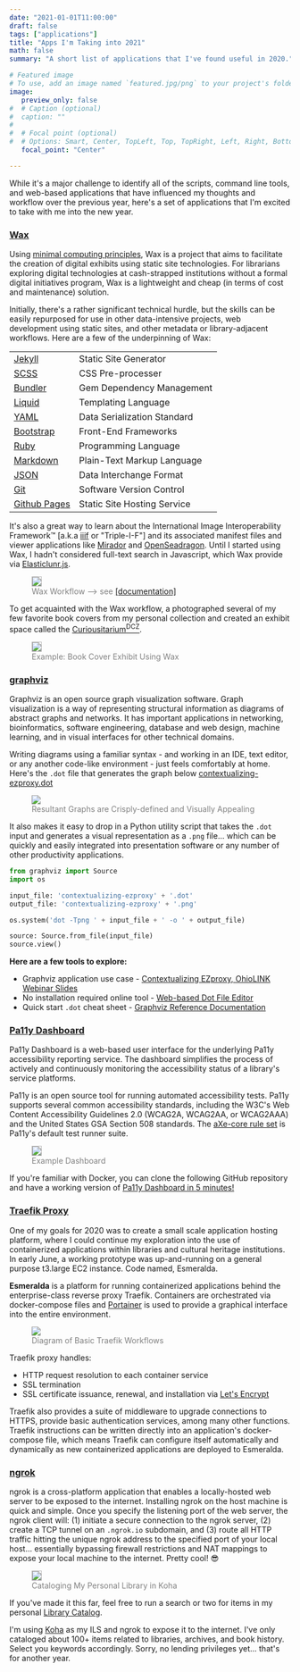 ```yaml
---
date: "2021-01-01T11:00:00"
draft: false
tags: ["applications"]
title: "Apps I'm Taking into 2021"
math: false
summary: "A short list of applications that I've found useful in 2020."

# Featured image
# To use, add an image named `featured.jpg/png` to your project's folder.
image:
   preview_only: false
#  # Caption (optional)
#  caption: ""
#
#  # Focal point (optional)
#  # Options: Smart, Center, TopLeft, Top, TopRight, Left, Right, BottomLeft, #Bottom, BottomRight
   focal_point: "Center"

---
```

While it's a major challenge to identify all of the scripts, command line tools, and web-based applications that have influenced my thoughts and workflow over the previous year,
here's a set of applications that I'm excited to take with me into the new year.

### [Wax](https://github.com/minicomp/wax)
Using [minimal computing principles](https://go-dh.github.io/mincomp/), Wax is a project that aims to facilitate the creation of digital exhibits using static site technologies. For librarians exploring digital technologies at cash-strapped institutions without a formal digital initiatives program, Wax is a lightweight and cheap (in terms of cost and maintenance) solution. 

Initially, there's a rather significant technical hurdle, but the skills can be easily repurposed for use in other data-intensive projects, web development using static sites, and other metadata or library-adjacent workflows. Here are a few of the underpinning of Wax:

|     |     |
| --- | --- |
| [Jekyll](https://jekyllrb.com/) | Static Site Generator |
| [SCSS](https://sass-lang.com/documentation/syntax) | CSS Pre-processer|
| [Bundler](https://bundler.io/) | Gem Dependency Management |
| [Liquid](https://shopify.github.io/liquid/) | Templating Language |
| [YAML](https://yaml.org/) | Data Serialization Standard |
| [Bootstrap](https://getbootstrap.com/) | Front-End Frameworks |
| [Ruby](https://www.ruby-lang.org/en/) | Programming Language |
| [Markdown](https://www.markdownguide.org/) | Plain-Text Markup Language |
| [JSON](https://www.json.org/json-en.html) |Data Interchange Format |
| [Git](https://git-scm.com/) | Software Version Control |
| [Github Pages](https://pages.github.com/) | Static Site Hosting Service |

It's also a great way to learn about the International Image Interoperability Framework™ \[a.k.a [iiif](https://iiif.io/) or "Triple-I-F"\] and its associated manifest files and viewer applications like [Mirador](https://projectmirador.org/) and [OpenSeadragon](https://openseadragon.github.io/). Until I started using Wax, I hadn't considered full-text search in Javascript, which Wax provide via [Elasticlunr.js](http://elasticlunr.com/).

<figure>
  <img style="border: 1px solid #bfbfbf;" src="wax_workflow.jpg">
  <figcaption style="color:grey;">Wax Workflow ⟶ see <a href="https://minicomp.github.io/wiki/wax/#so-what-does-wax-look-like">[documentation]</a></figcaption>
</figure>

To get acquainted with the Wax workflow, a photographed several of my few favorite book covers from my personal collection and created an exhibit space called the <a href="https://dzoladz.github.io/curiousitarium/collection/">Curiousitarium<sup>DCZ</sup></a>.

<figure>
  <img style="border: 1px solid #bfbfbf;" src="curiousitarium.png">
  <figcaption style="color:grey;">Example: Book Cover Exhibit Using Wax</figcaption>
</figure>


### [graphviz](https://graphviz.org/)

Graphviz is an open source graph visualization software. Graph visualization is a way of representing structural information as diagrams of abstract graphs and networks. It has important applications in networking, bioinformatics, software engineering, database and web design, machine learning, and in visual interfaces for other technical domains.

Writing diagrams using a familiar syntax - and working in an IDE, text editor, or any another code-like environment - just feels comfortably at home. Here's the `.dot` file that generates the graph below [contextualizing-ezproxy.dot](contextualizing-ezproxy.txt)

<figure>
  <img src="contextualizing-ezproxy.png">
  <figcaption style="color:grey;">Resultant Graphs are Crisply-defined and Visually Appealing</figcaption>
</figure>

It also makes it easy to drop in a Python utility script that takes the `.dot` input and generates a visual representation as a `.png` file... which can be quickly and easily integrated into presentation software or any number of other productivity applications.

```python
from graphviz import Source
import os

input_file: 'contextualizing-ezproxy' + '.dot'
output_file: 'contextualizing-ezproxy' + '.png'

os.system('dot -Tpng ' + input_file + ' -o ' + output_file)

source: Source.from_file(input_file)
source.view()
```

**Here are a few tools to explore:**

- Graphviz application use case - [Contextualizing EZproxy, OhioLINK Webinar Slides](https://ohionet.github.io/ohiolink-webinar/#/)
- No installation required online tool - [Web-based Dot File Editor](http://magjac.com/graphviz-visual-editor/)
- Quick start `.dot` cheat sheet - [Graphviz Reference Documentation](https://graphs.grevian.org/reference)


### [Pa11y Dashboard](https://github.com/pa11y/pa11y-dashboard)

Pa11y Dashboard is a web-based user interface for the underlying Pa11y accessibility reporting service. The dashboard simplifies the process of actively and continuously monitoring the accessibility status of a library's service platforms.

Pa11y is an open source tool for running automated accessibility tests. Pa11y supports several common accessibility standards, including the W3C's Web Content Accessibility Guidelines 2.0 (WCAG2A, WCAG2AA, or WCAG2AAA) and the United States GSA Section 508 standards. The [aXe-core rule set](https://github.com/dequelabs/axe-core/blob/develop/doc/rule-descriptions.md) is Pa11y's default test runner suite.

<figure>
  <img style="border: 1px solid #bfbfbf;" src="pa11y-dashboard.png">
  <figcaption style="color:grey;">Example Dashboard</figcaption>
</figure>

If you're familiar with Docker, you can clone the following GitHub repository and have a working version of [Pa11y Dashboard in 5 minutes!](https://github.com/dzoladz/pa11y-docker)


### [Traefik Proxy](https://traefik.io/traefik/)

One of my goals for 2020 was to create a small scale application hosting platform, where I could continue my exploration into the use of containerized applications within libraries and cultural heritage institutions. In early June, a working prototype was up-and-running on a general purpose t3.large EC2 instance. Code named, Esmeralda.

**Esmeralda** is a platform for running containerized applications behind the enterprise-class reverse proxy Traefik. Containers are orchestrated via docker-compose files and [Portainer](https://www.portainer.io/products/community-edition) is used to provide a graphical interface into the entire environment.

<figure>
  <img src="traefik-diagram.webp">
  <figcaption style="color:grey;">Diagram of Basic Traefik Workflows</figcaption>
</figure>

Traefik proxy handles:
 
- HTTP request resolution to each container service
- SSL termination
- SSL certificate issuance, renewal, and installation via [Let's Encrypt](https://letsencrypt.org/)

Traefik also provides a suite of middleware to upgrade connections to HTTPS, provide basic authentication services, among many other functions. Traefik instructions can be written directly into an application's docker-compose file, which means Traefik can configure itself automatically and dynamically as new containerized applications are deployed to Esmeralda.

### [ngrok](https://ngrok.com/)

ngrok is a cross-platform application that enables a locally-hosted web server to be exposed to the internet. Installing ngrok on the host machine is quick and simple. Once you specify the listening port of the web server, the ngrok client will: (1) initiate a secure connection to the ngrok server, (2) create a TCP tunnel on an `.ngrok.io` subdomain, and (3) route all HTTP traffic hitting the unique ngrok address to the specified port of your local host... essentially bypassing firewall restrictions and NAT mappings to expose your local machine to the internet. Pretty cool! 😎
<figure>
  <img style="border: 1px solid #bfbfbf;" src="koha-personal.png">
  <figcaption style="color:grey;">Cataloging My Personal Library in Koha</figcaption>
</figure>

If you've made it this far, feel free to run a search or two for items in my personal [Library Catalog](https://dzoladz-koha.ngrok.io/). 

I'm using [Koha](https://koha-community.org/) as my ILS and ngrok to expose it to the internet. I've only cataloged about 100+ items related to libraries, archives, and book history. Select you keywords accordingly. Sorry, no lending privileges yet... that's for another year.
